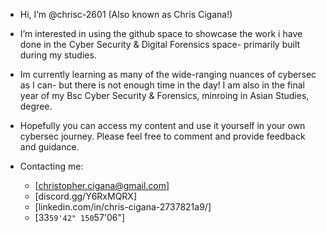 - Hi, I’m @chrisc-2601 (Also known as Chris Cigana!)

- I’m interested in using the github space to showcase the work i have done in the Cyber Security & Digital Forensics space- primarily built during my studies.

- Im currently learning as many of the wide-ranging nuances of cybersec as I can- but there is not enough time in the day! I am also in the final year of my Bsc Cyber Security & Forensics, minroing in Asian Studies, degree.

- Hopefully you can access my content and use it yourself in your own cybersec journey. Please feel free to comment and provide feedback and guidance.

- Contacting me:
    - [christopher.cigana@gmail.com]
    - [discord.gg/Y6RxMQRX]
    - [linkedin.com/in/chris-cigana-2737821a9/]
    - [33`59'42" 150`57'06"]

<!---
chrisc-2601/chrisc-2601 is a ✨ special ✨ repository because its `README.md` (this file) appears on your GitHub profile.
You can click the Preview link to take a look at your changes.
--->
